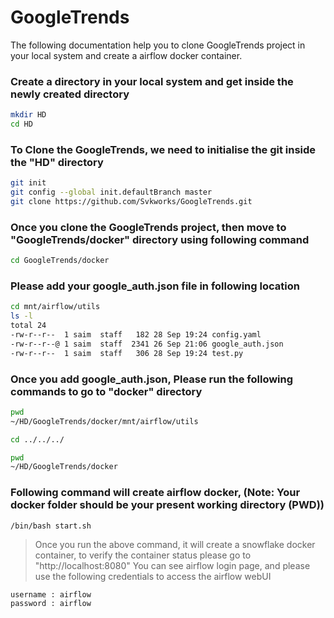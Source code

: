 # GoogleTrends
The following documentation help you to clone GoogleTrends project in your local system and create a airflow docker container. 

### Create a directory in your local system and get inside the newly created directory

```bash
mkdir HD
cd HD
```

### To Clone the GoogleTrends, we need to initialise the git inside the "HD" directory
```bash
git init
git config --global init.defaultBranch master
git clone https://github.com/Svkworks/GoogleTrends.git
```

### Once you clone the GoogleTrends project, then move to "GoogleTrends/docker" directory using following command

```bash
cd GoogleTrends/docker 
```

### Please add your google_auth.json file in following location 

``` bash 
cd mnt/airflow/utils
ls -l
total 24
-rw-r--r--  1 saim  staff   182 28 Sep 19:24 config.yaml
-rw-r--r--@ 1 saim  staff  2341 26 Sep 21:06 google_auth.json 
-rw-r--r--  1 saim  staff   306 28 Sep 19:24 test.py
```

### Once you add google_auth.json, Please run the following commands to go to "docker" directory

``` bash
pwd
~/HD/GoogleTrends/docker/mnt/airflow/utils

cd ../../../

pwd
~/HD/GoogleTrends/docker
```

###  Following command will create airflow docker,  (Note: Your docker folder should be your present working directory (PWD)) 

``` bash
/bin/bash start.sh 
```
> Once you run the above command, it will create a snowflake docker container, to verify the container status please go to "http://localhost:8080" 
> You can see airflow login page, and please use the following credentials to access the airflow webUI 

```
username : airflow
password : airflow
```
